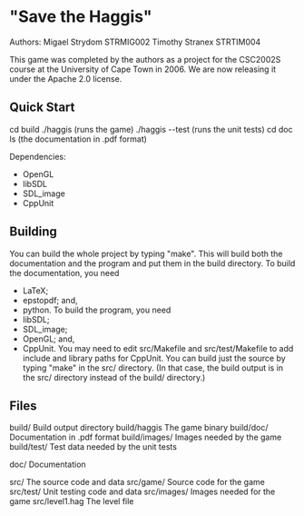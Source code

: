 "Save the Haggis"
=====================================

Authors: Migael Strydom STRMIG002
         Timothy Stranex STRTIM004

This game was completed by the authors as a project for the CSC2002S course
at the University of Cape Town in 2006. We are now releasing it under the
Apache 2.0 license.

Quick Start
-----------

cd build
./haggis
(runs the game)
./haggis --test
(runs the unit tests)
cd doc
ls
(the documentation in .pdf format)

Dependencies:
  - OpenGL
  - libSDL
  - SDL_image
  - CppUnit


Building
--------

You can build the whole project by typing "make". This will build both the
documentation and the program and put them in the build directory. To build the
documentation, you need
   - LaTeX;
   - epstopdf; and,
   - python.
To build the program, you need
   - libSDL;
   - SDL_image;
   - OpenGL; and,
   - CppUnit.
You may need to edit src/Makefile and src/test/Makefile to add include and
library paths for CppUnit. You can build just the source by typing "make"
in the src/ directory. (In that case, the build output is in the src/
directory instead of the build/ directory.)


Files
-----

build/          Build output directory
build/haggis    The game binary
build/doc/      Documentation in .pdf format
build/images/   Images needed by the game
build/test/     Test data needed by the unit tests

doc/            Documentation

src/            The source code and data
src/game/       Source code for the game
src/test/       Unit testing code and data
src/images/     Images needed for the game
src/level1.hag  The level file

